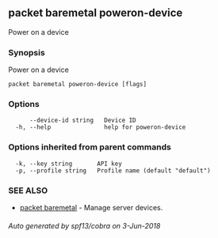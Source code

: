 ## packet baremetal poweron-device

Power on a device

### Synopsis

Power on a device

```
packet baremetal poweron-device [flags]
```

### Options

```
      --device-id string   Device ID
  -h, --help               help for poweron-device
```

### Options inherited from parent commands

```
  -k, --key string       API key
  -p, --profile string   Profile name (default "default")
```

### SEE ALSO

* [packet baremetal](packet_baremetal.md)	 - Manage server devices.

###### Auto generated by spf13/cobra on 3-Jun-2018
